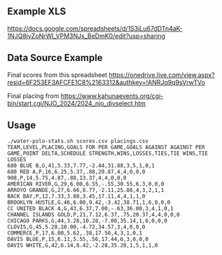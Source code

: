 ## Example XLS
https://docs.google.com/spreadsheets/d/1S3jLu67dDTn4aK-1NJQ8jvZoNrWl_VPM3NJs_BeDmK0/edit?usp=sharing

## Data Source Example
Final scores from this spreadsheet
https://onedrive.live.com/view.aspx?resid=6F253EF3AFCFE1C8%2163312&authkey=!ANRJq9q9sVrwTVo

Final placing from
https://www.kahunaevents.org/cgi-bin/start.cgi/NJO_2024/2024_njo_divselect.htm

## Usage
```
./water-polo-stats.sh scores.csv placings.csv
TEAM,LEVEL,PLACING,GOALS FOR PER GAME,GOALS AGAINST AGAINST PER GAME,POINT DELTA,SCHEDULE STRENGTH,WINS,LOSSES,TIES,TIE WINS,TIE LOSSES
680 BLUE B,G,41,5.33,7.77,-2.44,31.88,3,5,1,0,1
680 RED A,P,16,6.25,5.37,.88,20.87,4,4,0,0,0
908,P,14,5.75,4.87,.88,13.37,4,4,0,0,0
AMERICAN RIVER,G,29,6.00,6.55,-.55,30.55,6,3,0,0,0
ARROYO GRANDE,G,27,6.66,8.77,-2.11,25.88,4,3,2,1,1
BACK BAY,P,12,7.33,3.88,3.45,17.11,4,4,1,1,0
BROOKLYN HUSTLE,G,46,6.00,9.42,-3.42,38.71,1,6,0,0,0
CC UNITED BLACK A,G,43,6.37,7.00,-.63,36.00,3,4,1,0,1
CHANNEL ISLANDS GOLD,P,21,7.12,6.37,.75,20.37,4,4,0,0,0
CHICAGO PARKS,G,44,3.28,10.28,-7.00,35.14,1,6,0,0,0
CLOVIS,G,45,5.28,10.00,-4.72,34.57,3,4,0,0,0
COMMERCE,P,17,6.00,5.62,.38,17.50,4,3,1,0,1
DAVIS BLUE,P,15,6.11,5.55,.56,17.44,6,3,0,0,0
DAVIS WHITE,G,42,6.14,8.42,-2.28,35.28,1,5,1,1,0
```

